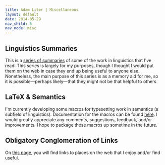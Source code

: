 ```yaml
---
title: Adam Liter | Miscellaneous
layout: default
date: 2014-05-29
nav_child: 5
nav_node: misc
---
```


## Linguistics Summaries

This is a [series of summaries](http://adamliter.org/blog/linguistics-summaries/) of some of the work in linguistics that I've read. This series is largely for my purposes, though I thought I would put them on the web in case they end up being useful to anyone else. Nonetheless, the main purpose of this series is as a memory aid for me, so it is possible&#8212;perhaps likely&#8212;that they might not be that helpful to others.

## LaTeX &amp; Semantics

I'm currently developing some macros for typesetting work in semantics (a subfield of linguistics). Documentation for the macros can be found [here](http://adamliter.org/content/LaTeX/macros/SemMacros/SemanticsMacros.pdf). I would greatly appreciate any comments, suggestions, feedback, and/or improvements. I hope to package these macros up sometime in the future.
			
## Obligatory Conglomeration of Links

On [this page](http://adamliter.org/misc/links/), you will find links to places on the web that I enjoy and/or find useful.